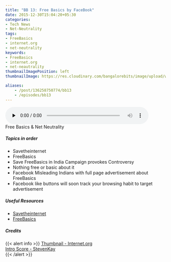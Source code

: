 ```yaml
---
title: "BB 13: Free Basics by FaceBook"
date: 2015-12-30T15:04:20+05:30
categories:
- Tech News
- Net-Neutrality
tags:
- FreeBasics
- internet.org
- net-neutrality
keywords:
- FreeBasics
- internet.org
- net-neautrality
thumbnailImagePosition: left
thumbnailImage: https://res.cloudinary.com/bangalorebits/image/upload/w_900,h_900,c_fill,r_max/v1517410303/bb-episode-assets/bb13-thumbnail.png

aliases:
    - /post/136258750774/bb13
    - /episodes/bb13
---
```

<audio controls="controls" controls style="width: 450px;" preload="none" id="audio_player"><source  src='http://s3-ap-southeast-1.amazonaws.com/bangalorebits/2016/BB_EP13_2016-1.mp3' type="audio/mp3">  </audio>
<BR>
Free Basics & Net Neutrality
<!--more-->
##### Topics in order
- Savetheinternet
- FreeBasics
- Save FreeBasics in India Campaign provokes Controversy
- Nothing free or basic about it
- Facebook Misleading Indians with full page advertisement about FreeBasics
- Facebook like buttons will soon track your browsing habit to target advertisement

##### Useful Resources
  - [Savetheinternet](http://www.savetheinternet.in)
  - [FreeBasics](https://newsroom.fb.com/news/2015/09/update-to-internet-org-free-basic-services/)

##### Credits

{{< alert info  >}}
  [Thumbnail - Internet.org](https://www.internet.org) <BR>
  [Intro Score - StevenKay](https://plus.google.com/+StevenKay_Detachment)<BR>
{{< /alert >}}
